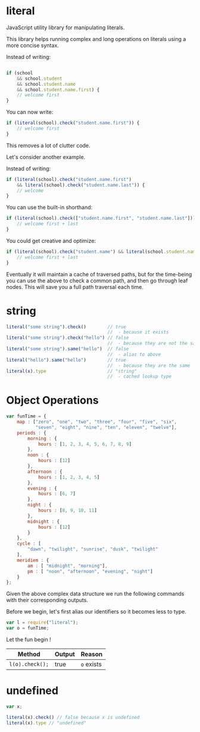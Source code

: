 # literal
JavaScript utility library for manipulating literals.

This library helps running complex and long operations on literals using a more concise syntax.

Instead of writing:

```js

if (school 
    && school.student 
    && school.student.name 
    && school.student.name.first) {
    // welcome first
}

```

You can now write:

```js
if (literal(school).check("student.name.first")) {
    // welcome first
}
```

This removes a lot of clutter code.

Let's consider another example.

Instead of writing:

```js
if (literal(school).check("student.name.first") 
    && literal(school).check("student.name.last")) {
    // welcome
}
```

You can use the built-in shorthand:

```js
if (literal(school).check(["student.name.first", "student.name.last"])) {
    // welcome first + last
}
```

You could get creative and optimize:

```js
if (literal(school).check("student.name") && literal(school.student.name).check(["first", "last"])) {
    // welcome first + last
}
```

Eventually it will maintain a cache of traversed paths, but for the time-being you can use the above to check a common path, and then go through leaf nodes.  This will save you a full path traversal each time.

# string

```js
literal("some string").check()        // true 
                                      //  - because it exists
literal("some string").check("hello") // false 
                                      //  - because they are not the same
literal("some string").same("hello")  // false
                                      //  - alias to above
literal("hello").same("hello")        // true 
                                      //  - because they are the same
literal(x).type                       // "string"
                                      //  - cached lookup type
```

# Object Operations

```js
var funTime = {
    map : ["zero", "one", "two", "three", "four", "five", "six", 
           "seven", "eight", "nine", "ten", "eleven", "twelve"],
    periods : {
        morning : {
            hours : [1, 2, 3, 4, 5, 6, 7, 8, 9]
        },
        noon : {
            hours : [12]
        },
        afternoon : {
            hours : [1, 2, 3, 4, 5]
        },
        evening : {
            hours : [6, 7]
        },
        night : {
            hours : [8, 9, 10, 11]
        },
        midnight : {
            hours : [12]
        }
    },
    cycle : [
        "dawn", "twilight", "sunrise", "dusk", "twilight"
    ],
    meridiem : {
        am : [ "midnight", "morning"],
        pm : [ "noon", "afternoon", "evening", "night"]
    }
};
```

Given the above complex data structure we run the following commands with their corresponding outputs. 

Before we begin, let's first alias our identifiers so it becomes less to type.

```js
var l = require("literal");
var o = funTime;
```

Let the fun begin !

| Method          | Output    | Reason      |
| --------------- | --------- | ------------| 
| `l(o).check();` | true      | `o` exists  |

# undefined

```js
var x;

literal(x).check() // false because x is undefined
literal(x).type // "undefined"
```